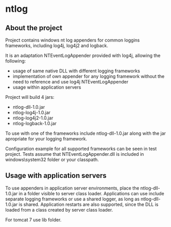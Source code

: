 ntlog
=====

About the project
------------------------------
Project contains windows nt log appenders for common loggins frameworks, including log4j, log4j2 and logback. 

It is an adaptation NTEventLogAppender provided with log4j, allowing the following:
- usage of same native DLL with different logging frameworks
- implementation of own appender for any logging framework without the need to reference and use log4j NTEventLogAppender
- usage within application servers

Project will build 4 jars: 
- ntlog-dll-1.0.jar
- ntlog-log4j-1.0.jar
- ntlog-log4j2-1.0.jar
- ntlog-logback-1.0.jar

To use with one of the frameworks include ntlog-dll-1.0.jar along with the jar apropriate for your logging framework. 

Configuration example for all supported frameworks can be seen in test project. Tests assume that NTEventLogAppender.dll 
is included in windows\system32 folder or your classpath. 


Usage with application servers
------------------------------
To use appenders in application server environments, place the ntlog-dll-1.0.jar in a folder visible to server class loader. 
Applications can use include separate logging frameworks or use a shared logger, as long as ntlog-dll-1.0.jar is shared. 
Application restarts are also supported, since the DLL is loaded from a class created by server class loader. 

For tomcat 7 use lib folder. 

